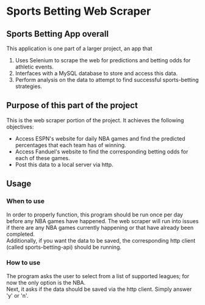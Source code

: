 # Sports Betting Web Scraper
## Sports Betting App overall
This application is one part of a larger project, an app that
1. Uses Selenium to scrape the web for predictions and betting odds for athletic events.
2. Interfaces with a MySQL database to store and access this data. 
3. Perform analysis on the data to attempt to find successful sports-betting strategies.

## Purpose of this part of the project
This is the web scraper portion of the project. It achieves the following objectives:
* Access ESPN's website for daily NBA games and find the predicted percentages that each team has of winning.
* Access Fanduel's website to find the corresponding betting odds for each of these games. 
* Post this data to a local server via http.

## Usage
### When to use
In order to properly function, this program should be run once per day before any NBA games have happened. The web scraper will run into issues if there are any NBA games currently happening or that have already been completed.  
Additionally, if you want the data to be saved, the corresponding http client (called sports-betting-api) should be running.
### How to use
The program asks the user to select from a list of supported leagues; for now the only option is the NBA.  
Next, it asks if the data should be saved via the http client. Simply answer 'y' or 'n'.